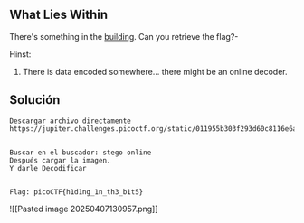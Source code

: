 ##  What Lies Within
There's something in the [building](https://jupiter.challenges.picoctf.org/static/011955b303f293d60c8116e6a4c5c84f/buildings.png). Can you retrieve the flag?-

Hinst:
1. There is data encoded somewhere... there might be an online decoder.
## Solución
```
Descargar archivo directamente
https://jupiter.challenges.picoctf.org/static/011955b303f293d60c8116e6a4c5c84f/buildings.png


Buscar en el buscador: stego online
Después cargar la imagen.
Y darle Decodificar


Flag: picoCTF{h1d1ng_1n_th3_b1t5}
```

![[Pasted image 20250407130957.png]]